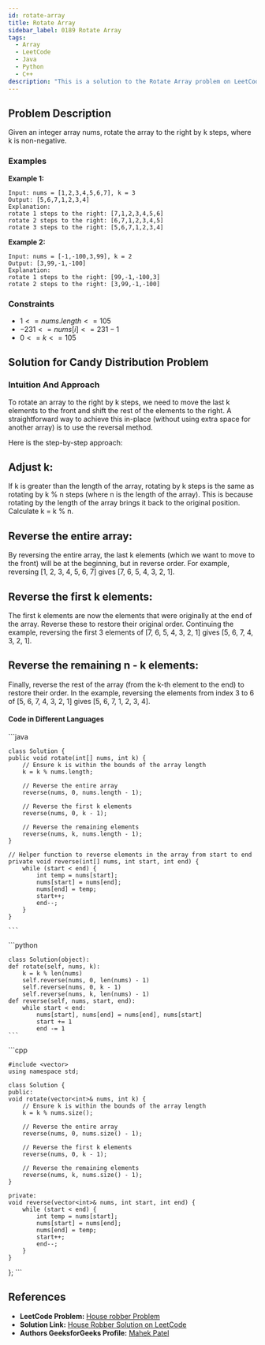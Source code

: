 ```yaml
---
id: rotate-array
title: Rotate Array
sidebar_label: 0189 Rotate Array
tags:
  - Array
  - LeetCode
  - Java
  - Python
  - C++
description: "This is a solution to the Rotate Array problem on LeetCode."
---
```


## Problem Description

Given an integer array nums, rotate the array to the right by k steps, where k is non-negative.

### Examples

**Example 1:**

```
Input: nums = [1,2,3,4,5,6,7], k = 3
Output: [5,6,7,1,2,3,4]
Explanation:
rotate 1 steps to the right: [7,1,2,3,4,5,6]
rotate 2 steps to the right: [6,7,1,2,3,4,5]
rotate 3 steps to the right: [5,6,7,1,2,3,4]

```

**Example 2:**

```
Input: nums = [-1,-100,3,99], k = 2
Output: [3,99,-1,-100]
Explanation: 
rotate 1 steps to the right: [99,-1,-100,3]
rotate 2 steps to the right: [3,99,-1,-100]
```

### Constraints

- $1 <= nums.length <= 105$
- $-231 <= nums[i] <= 231 - 1$
- $0 <= k <= 105$


## Solution for Candy Distribution Problem

### Intuition And Approach

To rotate an array to the right by k steps, we need to move the last k elements to the front and shift the rest of the elements to the right. A straightforward way to achieve this in-place (without using extra space for another array) is to use the reversal method.

Here is the step-by-step approach:

## Adjust k:

If k is greater than the length of the array, rotating by k steps is the same as rotating by k % n steps (where n is the length of the array). This is because rotating by the length of the array brings it back to the original position.
Calculate k = k % n.

## Reverse the entire array:

By reversing the entire array, the last k elements (which we want to move to the front) will be at the beginning, but in reverse order.
For example, reversing [1, 2, 3, 4, 5, 6, 7] gives [7, 6, 5, 4, 3, 2, 1].

## Reverse the first k elements:

The first k elements are now the elements that were originally at the end of the array. Reverse these to restore their original order.
Continuing the example, reversing the first 3 elements of [7, 6, 5, 4, 3, 2, 1] gives [5, 6, 7, 4, 3, 2, 1].

## Reverse the remaining n - k elements:

Finally, reverse the rest of the array (from the k-th element to the end) to restore their order.
In the example, reversing the elements from index 3 to 6 of [5, 6, 7, 4, 3, 2, 1] gives [5, 6, 7, 1, 2, 3, 4].



#### Code in Different Languages

<Tabs>
  <TabItem value="Java" label="Java">
  <SolutionAuthor name="@mahek0620"/>
   ```java
    
    class Solution {
    public void rotate(int[] nums, int k) {
        // Ensure k is within the bounds of the array length
        k = k % nums.length;
        
        // Reverse the entire array
        reverse(nums, 0, nums.length - 1);
        
        // Reverse the first k elements
        reverse(nums, 0, k - 1);
        
        // Reverse the remaining elements
        reverse(nums, k, nums.length - 1);
    }
    
    // Helper function to reverse elements in the array from start to end
    private void reverse(int[] nums, int start, int end) {
        while (start < end) {
            int temp = nums[start];
            nums[start] = nums[end];
            nums[end] = temp;
            start++;
            end--;
        }
    }

    ```
  </TabItem>
  <TabItem value="Python" label="Python">
  <SolutionAuthor name="@mahek0620"/>
   ```python

    class Solution(object):
    def rotate(self, nums, k):
        k = k % len(nums)
        self.reverse(nums, 0, len(nums) - 1)
        self.reverse(nums, 0, k - 1)
        self.reverse(nums, k, len(nums) - 1)
    def reverse(self, nums, start, end):
        while start < end:
            nums[start], nums[end] = nums[end], nums[start]
            start += 1
            end -= 1
    ```
  </TabItem>

 <TabItem value="C++" label="C++">
  <SolutionAuthor name="@mahek0620"/>
  ```cpp
   
    #include <vector>
    using namespace std;

    class Solution {
    public:
    void rotate(vector<int>& nums, int k) {
        // Ensure k is within the bounds of the array length
        k = k % nums.size();
        
        // Reverse the entire array
        reverse(nums, 0, nums.size() - 1);
        
        // Reverse the first k elements
        reverse(nums, 0, k - 1);
        
        // Reverse the remaining elements
        reverse(nums, k, nums.size() - 1);
    }
    
    private:
    void reverse(vector<int>& nums, int start, int end) {
        while (start < end) {
            int temp = nums[start];
            nums[start] = nums[end];
            nums[end] = temp;
            start++;
            end--;
        }
    }
};
    ```
  </TabItem>
</Tabs>



## References

- **LeetCode Problem:** [House robber Problem](https://leetcode.com/problems/house-robber/)
- **Solution Link:** [House Robber Solution on LeetCode](https://leetcode.com/problems/house-robber/solutions/5273312/house-robber-solution)
- **Authors GeeksforGeeks Profile:** [Mahek Patel](https://leetcode.com/u/mahekrpatel611/)
